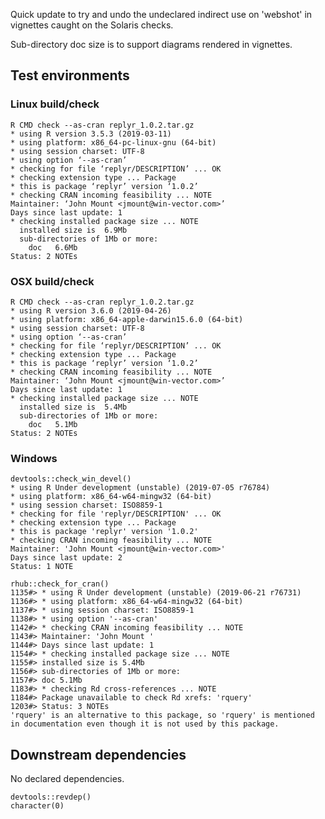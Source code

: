 
Quick update to try and undo the undeclared indirect use on 'webshot' in vignettes caught on the Solaris checks.

Sub-directory doc size is to support diagrams rendered in vignettes.

## Test environments

### Linux build/check

    R CMD check --as-cran replyr_1.0.2.tar.gz 
    * using R version 3.5.3 (2019-03-11)
    * using platform: x86_64-pc-linux-gnu (64-bit)
    * using session charset: UTF-8
    * using option ‘--as-cran’
    * checking for file ‘replyr/DESCRIPTION’ ... OK
    * checking extension type ... Package
    * this is package ‘replyr’ version ‘1.0.2’
    * checking CRAN incoming feasibility ... NOTE
    Maintainer: ‘John Mount <jmount@win-vector.com>’
    Days since last update: 1
    * checking installed package size ... NOTE
      installed size is  6.9Mb
      sub-directories of 1Mb or more:
        doc   6.6Mb
    Status: 2 NOTEs


### OSX build/check

    R CMD check --as-cran replyr_1.0.2.tar.gz 
    * using R version 3.6.0 (2019-04-26)
    * using platform: x86_64-apple-darwin15.6.0 (64-bit)
    * using session charset: UTF-8
    * using option ‘--as-cran’
    * checking for file ‘replyr/DESCRIPTION’ ... OK
    * checking extension type ... Package
    * this is package ‘replyr’ version ‘1.0.2’
    * checking CRAN incoming feasibility ... NOTE
    Maintainer: ‘John Mount <jmount@win-vector.com>’
    Days since last update: 1
    * checking installed package size ... NOTE
      installed size is  5.4Mb
      sub-directories of 1Mb or more:
        doc   5.1Mb
    Status: 2 NOTEs

### Windows

    devtools::check_win_devel()
    * using R Under development (unstable) (2019-07-05 r76784)
    * using platform: x86_64-w64-mingw32 (64-bit)
    * using session charset: ISO8859-1
    * checking for file 'replyr/DESCRIPTION' ... OK
    * checking extension type ... Package
    * this is package 'replyr' version '1.0.2'
    * checking CRAN incoming feasibility ... NOTE
    Maintainer: 'John Mount <jmount@win-vector.com>'
    Days since last update: 2
    Status: 1 NOTE

    rhub::check_for_cran()
    1135#> * using R Under development (unstable) (2019-06-21 r76731)
    1136#> * using platform: x86_64-w64-mingw32 (64-bit)
    1137#> * using session charset: ISO8859-1
    1138#> * using option '--as-cran'
    1142#> * checking CRAN incoming feasibility ... NOTE
    1143#> Maintainer: 'John Mount '
    1144#> Days since last update: 1
    1154#> * checking installed package size ... NOTE
    1155#> installed size is 5.4Mb
    1156#> sub-directories of 1Mb or more:
    1157#> doc 5.1Mb
    1183#> * checking Rd cross-references ... NOTE
    1184#> Package unavailable to check Rd xrefs: 'rquery'
    1203#> Status: 3 NOTEs
    'rquery' is an alternative to this package, so 'rquery' is mentioned in documentation even though it is not used by this package.

## Downstream dependencies

No declared dependencies.

    devtools::revdep()
    character(0)

